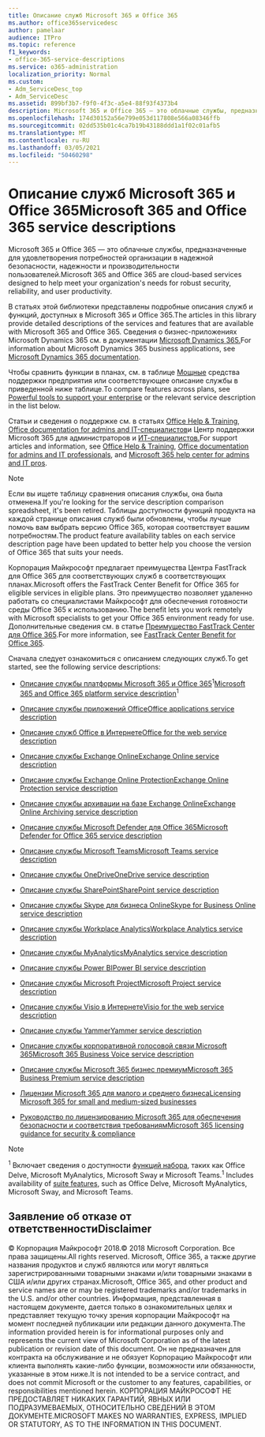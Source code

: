 ```yaml
---
title: Описание служб Microsoft 365 и Office 365
ms.author: office365servicedesc
author: pamelaar
audience: ITPro
ms.topic: reference
f1_keywords:
- office-365-service-descriptions
ms.service: o365-administration
localization_priority: Normal
ms.custom:
- Adm_ServiceDesc_top
- Adm_ServiceDesc
ms.assetid: 899bf3b7-f9f0-4f3c-a5e4-88f93f4373b4
description: Microsoft 365 и Office 365 — это облачные службы, предназначенные для удовлетворения потребностей организации в надежной безопасности, надежности и производительности пользователей.
ms.openlocfilehash: 174d30152a56e799e053d117808e566a08346ffb
ms.sourcegitcommit: 02dd535b01c4ca7b19b43188ddd1a1f02c01afb5
ms.translationtype: MT
ms.contentlocale: ru-RU
ms.lasthandoff: 03/05/2021
ms.locfileid: "50460298"
---
```

# <a name="microsoft-365-and-office-365-service-descriptions"></a><span data-ttu-id="3d687-103">Описание служб Microsoft 365 и Office 365</span><span class="sxs-lookup"><span data-stu-id="3d687-103">Microsoft 365 and Office 365 service descriptions</span></span> 

<span data-ttu-id="3d687-104">Microsoft 365 и Office 365 — это облачные службы, предназначенные для удовлетворения потребностей организации в надежной безопасности, надежности и производительности пользователей.</span><span class="sxs-lookup"><span data-stu-id="3d687-104">Microsoft 365 and Office 365 are cloud-based services designed to help meet your organization's needs for robust security, reliability, and user productivity.</span></span> 
  
<span data-ttu-id="3d687-105">В статьях этой библиотеки представлены подробные описания служб и функций, доступных в Microsoft 365 и Office 365.</span><span class="sxs-lookup"><span data-stu-id="3d687-105">The articles in this library provide detailed descriptions of the services and features that are available with Microsoft 365 and Office 365.</span></span> <span data-ttu-id="3d687-106">Сведения о бизнес-приложениях Microsoft Dynamics 365 см. в документации [Microsoft Dynamics 365.](https://docs.microsoft.com/dynamics365/)</span><span class="sxs-lookup"><span data-stu-id="3d687-106">For information about Microsoft Dynamics 365 business applications, see [Microsoft Dynamics 365 documentation](https://docs.microsoft.com/dynamics365/).</span></span>

<span data-ttu-id="3d687-107">Чтобы сравнить функции в планах, см. в таблице [Мощные](https://go.microsoft.com/fwlink/?LinkID=799177&amp;clcid=0x409) средства поддержки предприятия или соответствующее описание службы в приведенной ниже таблице.</span><span class="sxs-lookup"><span data-stu-id="3d687-107">To compare features across plans, see [Powerful tools to support your enterprise](https://go.microsoft.com/fwlink/?LinkID=799177&amp;clcid=0x409) or the relevant service description in the list below.</span></span> 
  
<span data-ttu-id="3d687-108">Статьи и сведения о поддержке см. в статьях [Office Help & Training,](https://support.office.com/) [Office documentation for admins and IT-специалистов](https://docs.microsoft.com/office/)и Центр поддержки Microsoft 365 для администраторов и [ИТ-специалистов.](https://docs.microsoft.com/microsoft-365/)</span><span class="sxs-lookup"><span data-stu-id="3d687-108">For support articles and information, see [Office Help & Training](https://support.office.com/), [Office documentation for admins and IT professionals](https://docs.microsoft.com/office/), and [Microsoft 365 help center for admins and IT pros](https://docs.microsoft.com/microsoft-365/).</span></span>
  
> [!NOTE]
> <span data-ttu-id="3d687-109">Если вы ищете таблицу сравнения описания службы, она была отменена.</span><span class="sxs-lookup"><span data-stu-id="3d687-109">If you're looking for the service description comparison spreadsheet, it's been retired.</span></span> <span data-ttu-id="3d687-110">Таблицы доступности функций продукта на каждой странице описания служб были обновлены, чтобы лучше помочь вам выбрать версию Office 365, которая соответствует вашим потребностям.</span><span class="sxs-lookup"><span data-stu-id="3d687-110">The product feature availability tables on each service description page have been updated to better help you choose the version of Office 365 that suits your needs.</span></span> 
  
<span data-ttu-id="3d687-111">Корпорация Майкрософт предлагает преимущества Центра FastTrack для Office 365 для соответствующих служб в соответствующих планах.</span><span class="sxs-lookup"><span data-stu-id="3d687-111">Microsoft offers the FastTrack Center Benefit for Office 365 for eligible services in eligible plans.</span></span> <span data-ttu-id="3d687-112">Это преимущество позволяет удаленно работать со специалистами Майкрософт для обеспечения готовности среды Office 365 к использованию.</span><span class="sxs-lookup"><span data-stu-id="3d687-112">The benefit lets you work remotely with Microsoft specialists to get your Office 365 environment ready for use.</span></span> <span data-ttu-id="3d687-113">Дополнительные сведения см. в статье [Преимущество FastTrack Center для Office 365](https://docs.microsoft.com/fasttrack/O365-fasttrack-benefit-for-office-365).</span><span class="sxs-lookup"><span data-stu-id="3d687-113">For more information, see [FastTrack Center Benefit for Office 365](https://docs.microsoft.com/fasttrack/O365-fasttrack-benefit-for-office-365).</span></span>
  
<span data-ttu-id="3d687-114">Сначала следует ознакомиться с описанием следующих служб.</span><span class="sxs-lookup"><span data-stu-id="3d687-114">To get started, see the following service descriptions:</span></span>
  
- <span data-ttu-id="3d687-115">[Описание службы платформы Microsoft 365 и Office 365](office-365-platform-service-description/office-365-platform-service-description.md)<sup>1</sup></span><span class="sxs-lookup"><span data-stu-id="3d687-115">[Microsoft 365 and Office 365 platform service description](office-365-platform-service-description/office-365-platform-service-description.md)<sup>1</sup></span></span>

- [<span data-ttu-id="3d687-116">Описание службы приложений Office</span><span class="sxs-lookup"><span data-stu-id="3d687-116">Office applications service description</span></span>](office-applications-service-description/office-applications-service-description.md)

- [<span data-ttu-id="3d687-117">Описание служб Office в Интернете</span><span class="sxs-lookup"><span data-stu-id="3d687-117">Office for the web service description</span></span>](office-online-service-description/office-online-service-description.md)

- [<span data-ttu-id="3d687-118">Описание службы Exchange Online</span><span class="sxs-lookup"><span data-stu-id="3d687-118">Exchange Online service description</span></span>](exchange-online-service-description/exchange-online-service-description.md)

- [<span data-ttu-id="3d687-119">Описание службы Exchange Online Protection</span><span class="sxs-lookup"><span data-stu-id="3d687-119">Exchange Online Protection service description</span></span>](exchange-online-protection-service-description/exchange-online-protection-service-description.md)

- [<span data-ttu-id="3d687-120">Описание службы архивации на базе Exchange Online</span><span class="sxs-lookup"><span data-stu-id="3d687-120">Exchange Online Archiving service description</span></span>](exchange-online-archiving-service-description/exchange-online-archiving-service-description.md)

- [<span data-ttu-id="3d687-121">Описание службы Microsoft Defender для Office 365</span><span class="sxs-lookup"><span data-stu-id="3d687-121">Microsoft Defender for Office 365 service description</span></span>](office-365-advanced-threat-protection-service-description.md)

- [<span data-ttu-id="3d687-122">Описание службы Microsoft Teams</span><span class="sxs-lookup"><span data-stu-id="3d687-122">Microsoft Teams service description</span></span>](teams-service-description.md)

- [<span data-ttu-id="3d687-123">Описание службы OneDrive</span><span class="sxs-lookup"><span data-stu-id="3d687-123">OneDrive service description</span></span>](onedrive-for-business-service-description.md)

- [<span data-ttu-id="3d687-124">Описание службы SharePoint</span><span class="sxs-lookup"><span data-stu-id="3d687-124">SharePoint service description</span></span>](sharepoint-online-service-description/sharepoint-online-service-description.md)

- [<span data-ttu-id="3d687-125">Описание службы Skype для бизнеса Online</span><span class="sxs-lookup"><span data-stu-id="3d687-125">Skype for Business Online service description</span></span>](skype-for-business-online-service-description/skype-for-business-online-service-description.md)

- [<span data-ttu-id="3d687-126">Описание службы Workplace Analytics</span><span class="sxs-lookup"><span data-stu-id="3d687-126">Workplace Analytics service description</span></span>](workplace-analytics-service-description.md)

- [<span data-ttu-id="3d687-127">Описание службы MyAnalytics</span><span class="sxs-lookup"><span data-stu-id="3d687-127">MyAnalytics service description</span></span>](mya-service-description.md)

- [<span data-ttu-id="3d687-128">Описание службы Power BI</span><span class="sxs-lookup"><span data-stu-id="3d687-128">Power BI service description</span></span>](power-bi-service-description.md)

- [<span data-ttu-id="3d687-129">Описание службы Microsoft Project</span><span class="sxs-lookup"><span data-stu-id="3d687-129">Microsoft Project service description</span></span>](project-online-service-description/project-online-service-description.md)

- [<span data-ttu-id="3d687-130">Описание службы Visio в Интернете</span><span class="sxs-lookup"><span data-stu-id="3d687-130">Visio for the web service description</span></span>](visio-online-service-description/visio-online-service-description.md)

- [<span data-ttu-id="3d687-131">Описание службы Yammer</span><span class="sxs-lookup"><span data-stu-id="3d687-131">Yammer service description</span></span>](yammer-service-description/yammer-service-description.md)

- [<span data-ttu-id="3d687-132">Описание службы корпоративной голосовой связи Microsoft 365</span><span class="sxs-lookup"><span data-stu-id="3d687-132">Microsoft 365 Business Voice service description</span></span>](microsoft-365-business-voice-service-description.md)

- [<span data-ttu-id="3d687-133">Описание службы Microsoft 365 бизнес премиум</span><span class="sxs-lookup"><span data-stu-id="3d687-133">Microsoft 365 Business Premium service description</span></span>](microsoft-365-service-descriptions/microsoft-365-business-service-description.md)

- [<span data-ttu-id="3d687-134">Лицензии Microsoft 365 для малого и среднего бизнеса</span><span class="sxs-lookup"><span data-stu-id="3d687-134">Licensing Microsoft 365 for small and medium-sized businesses</span></span>](microsoft-365-service-descriptions/licensing-microsoft-365-in-smb.md)

- [<span data-ttu-id="3d687-135">Руководство по лицензированию Microsoft 365 для обеспечения безопасности и соответствия требованиям</span><span class="sxs-lookup"><span data-stu-id="3d687-135">Microsoft 365 licensing guidance for security & compliance</span></span>](microsoft-365-service-descriptions/microsoft-365-tenantlevel-services-licensing-guidance/microsoft-365-security-compliance-licensing-guidance.md)


> [!NOTE]
> <span data-ttu-id="3d687-136"><sup>1</sup> Включает сведения о доступности [функций набора](https://docs.microsoft.com/office365/servicedescriptions/office-365-platform-service-description/office-365-suite-features), таких как Office Delve, Microsoft MyAnalytics, Microsoft Sway и Microsoft Teams.</span><span class="sxs-lookup"><span data-stu-id="3d687-136"><sup>1</sup> Includes availability of [suite features](https://docs.microsoft.com/office365/servicedescriptions/office-365-platform-service-description/office-365-suite-features), such as Office Delve, Microsoft MyAnalytics, Microsoft Sway, and Microsoft Teams.</span></span>
  
## <a name="disclaimer"></a><span data-ttu-id="3d687-137">Заявление об отказе от ответственности</span><span class="sxs-lookup"><span data-stu-id="3d687-137">Disclaimer</span></span>

<span data-ttu-id="3d687-138">&copy; Корпорация Майкрософт 2018.</span><span class="sxs-lookup"><span data-stu-id="3d687-138">&copy; 2018 Microsoft Corporation.</span></span> <span data-ttu-id="3d687-139">Все права защищены.</span><span class="sxs-lookup"><span data-stu-id="3d687-139">All rights reserved.</span></span> <span data-ttu-id="3d687-140">Microsoft, Office 365, а также другие названия продуктов и служб являются или могут являться зарегистрированными товарными знаками и/или товарными знаками в США и/или других странах.</span><span class="sxs-lookup"><span data-stu-id="3d687-140">Microsoft, Office 365, and other product and service names are or may be registered trademarks and/or trademarks in the U.S. and/or other countries.</span></span> <span data-ttu-id="3d687-141">Информация, представленная в настоящем документе, дается только в ознакомительных целях и представляет текущую точку зрения корпорации Майкрософт на момент последней публикации или редакции данного документа.</span><span class="sxs-lookup"><span data-stu-id="3d687-141">The information provided herein is for informational purposes only and represents the current view of Microsoft Corporation as of the latest publication or revision date of this document.</span></span> <span data-ttu-id="3d687-142">Он не предназначен для контракта на обслуживание и не обязует Корпорацию Майкрософт или клиента выполнять какие-либо функции, возможности или обязанности, указанные в этом ниже.</span><span class="sxs-lookup"><span data-stu-id="3d687-142">It is not intended to be a service contract, and does not commit Microsoft or the customer to any features, capabilities, or responsibilities mentioned herein.</span></span> <span data-ttu-id="3d687-143">КОРПОРАЦИЯ МАЙКРОСОФТ НЕ ПРЕДОСТАВЛЯЕТ НИКАКИХ ГАРАНТИЙ, ЯВНЫХ ИЛИ ПОДРАЗУМЕВАЕМЫХ, ОТНОСИТЕЛЬНО СВЕДЕНИЙ В ЭТОМ ДОКУМЕНТЕ.</span><span class="sxs-lookup"><span data-stu-id="3d687-143">MICROSOFT MAKES NO WARRANTIES, EXPRESS, IMPLIED OR STATUTORY, AS TO THE INFORMATION IN THIS DOCUMENT.</span></span>
 